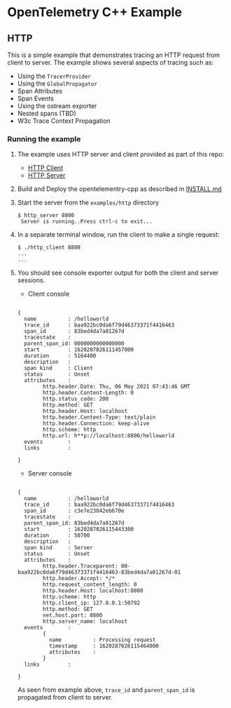 # OpenTelemetry C++  Example

## HTTP

This is a simple example that demonstrates tracing an HTTP request from client to server. The example shows several aspects of tracing such as:

* Using the `TracerProvider`
* Using the `GlobalPropagator`
* Span Attributes
* Span Events
* Using the ostream exporter
* Nested spans (TBD)
* W3c Trace Context Propagation

### Running the example

1. The example uses HTTP server and client provided as part of this repo:
    * [HTTP Client](https://github.com/open-telemetry/opentelemetry-cpp/tree/main/ext/include/opentelemetry/ext/http/client)
    * [HTTP Server](https://github.com/open-telemetry/opentelemetry-cpp/tree/main/ext/include/opentelemetry/ext/http/server)

2. Build and Deploy the opentelementry-cpp as described in [INSTALL.md](../../INSTALL.md)

3. Start the server from the `examples/http` directory

   ```console
   $ http_server 8800
    Server is running..Press ctrl-c to exit...
   ```

4. In a separate terminal window, run the client to make a single request:

    ```console
    $ ./http_client 8800
    ...
    ...
    ```

5. You should see console exporter output for both the client and server sessions.
   * Client console

   ```console

   {
     name          : /helloworld
     trace_id      : baa922bc0da6f79d46373371f4416463
     span_id       : 83bed4da7a01267d
     tracestate    :
     parent_span_id: 0000000000000000
     start         : 1620287026111457000
     duration      : 5164400
     description   :
     span kind     : Client
     status        : Unset
     attributes    :
           http.header.Date: Thu, 06 May 2021 07:43:46 GMT
           http.header.Content-Length: 0
           http.status_code: 200
           http.method: GET
           http.header.Host: localhost
           http.header.Content-Type: text/plain
           http.header.Connection: keep-alive
           http.scheme: http
           http.url: h**p://localhost:8800/helloworld
     events        :
     links         :

   }
   ```

   * Server console

   ```console

   {
     name          : /helloworld
     trace_id      : baa922bc0da6f79d46373371f4416463
     span_id       : c3e7e23042eb670e
     tracestate    :
     parent_span_id: 83bed4da7a01267d
     start         : 1620287026115443300
     duration      : 50700
     description   :
     span kind     : Server
     status        : Unset
     attributes    :
           http.header.Traceparent: 00-baa922bc0da6f79d46373371f4416463-83bed4da7a01267d-01
           http.header.Accept: */*
           http.request_content_length: 0
           http.header.Host: localhost:8800
           http.scheme: http
           http.client_ip: 127.0.0.1:50792
           http.method: GET
           net.host.port: 8800
           http.server_name: localhost
     events        :
           {
             name          : Processing request
             timestamp     : 1620287026115464000
             attributes    :
           }
     links         :

   }
   ```

   As seen from example above, `trace_id` and `parent_span_id` is propagated from client to server.

